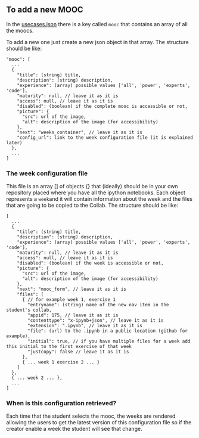 ## To add a new MOOC
In the [usecases.json](https://github.com/antonelepfl/usecases/blob/master/src/assets/config_files/usecases.json)
there is a key called `mooc` that contains an array of all the moocs.

To add a new one just create a new json object in that array. The structure should be like:
```
"mooc": [
  ...
  {
    "title": (string) title,
    "description": (string) description,
    "experience": (array) possible values ['all', 'power', 'experts', 'code'],
    "maturity": null, // leave it as it is
    "access": null, // leave it as it is
    "disabled": (boolean) if the complete mooc is accessible or not,
    "picture": {
      "src": url of the image,
      "alt": description of the image (for accessibility)
    },
    "next": "weeks_container", // leave it as it is
    "config_url": link to the week configuration file (it is explained later)
  },
  ...
]
```

### The week configuration file
This file is an array [] of objects {} that (ideally) should be in your own repository placed where
you have all the ipython notebooks. Each object represents a `week`and it will
contain information about the week and the files that are going to be copied to the Collab.
The structure should be like:
```
[
  ...
  {
    "title": (string) title,
    "description": (string) description,
    "experience": (array) possible values ['all', 'power', 'experts', 'code'],
    "maturity": null, // leave it as it is
    "access": null, // leave it as it is
    "disabled": (boolean) if the week is accessible or not,
    "picture": {
      "src": url of the image,
      "alt": description of the image (for accessibility)
    },
    "next": "mooc_form", // leave it as it is
    "files": [
      { // for example week 1, exercise 1
        "entryname": (string) name of the new nav item in the student's collab,
        "appid": 175, // leave it as it is
        "contenttype": "x-ipynb+json", // leave it as it is
        "extension": ".ipynb", // leave it as it is
        "file": (url) to the .ipynb in a public location (github for example),
        "initial": true, // if you have multiple files for a week add this initial to the first exercise of that week
        "justcopy": false // leave it as it is
      },
      { ... week 1 exercise 2 ... }
    ]
  },
  { ... week 2 ... },
  ...
]
```

### When is this configuration retrieved?
Each time that the student selects the mooc, the weeks are rendered allowing the users to
get the latest version of this configuration file so if the creator enable a week the student will
see that change.
